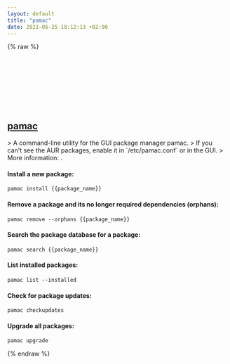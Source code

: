 ```yaml
---
layout: default
title: "pamac"
date: 2021-06-25 18:12:13 +02:00
---
```

{% raw %}
<h2 id="pamac">
  <a href="/en/linux/pamac.html">pamac</a> <a href="#pamac"><svg class="icon">
    <use href="/assets/images/unicode_sprite.svg#link" />
  </svg></a>
</h2>
> A command-line utility for the GUI package manager pamac.
> If you can't see the AUR packages, enable it in `/etc/pamac.conf` or in the GUI.
> More information: <https://wiki.manjaro.org/index.php/Pamac>.

#### Install a new package:
```shell
pamac install {{package_name}}
```
#### Remove a package and its no longer required dependencies (orphans):
```shell
pamac remove --orphans {{package_name}}
```
#### Search the package database for a package:
```shell
pamac search {{package_name}}
```
#### List installed packages:
```shell
pamac list --installed
```
#### Check for package updates:
```shell
pamac checkupdates
```
#### Upgrade all packages:
```shell
pamac upgrade
```
{% endraw %}